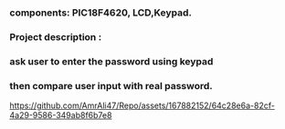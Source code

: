### components: PIC18F4620, LCD,Keypad.
### Project description :
### ask user to enter the password using keypad 
### then compare user input with real password.



https://github.com/AmrAli47/Repo/assets/167882152/64c28e6a-82cf-4a29-9586-349ab8f6b7e8



